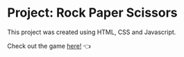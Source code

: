# Project: Rock Paper Scissors

This project was created using HTML, CSS and Javascript.

Check out the game [here!](https://neohw.github.io/rock-paper-scissors/) :point_left:
